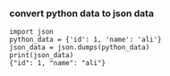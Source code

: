 ### convert python data to json data

    import json
    python_data = {'id': 1, 'name': 'ali'}
    json_data = json.dumps(python_data)
    print(json_data)
    {"id": 1, "name": "ali"}
